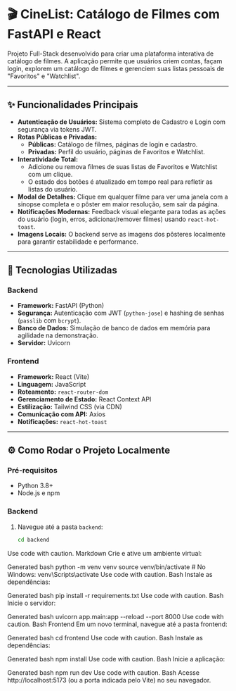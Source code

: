 # 🎬 CineList: Catálogo de Filmes com FastAPI e React



Projeto Full-Stack desenvolvido para criar uma plataforma interativa de catálogo de filmes. A aplicação permite que usuários criem contas, façam login, explorem um catálogo de filmes e gerenciem suas listas pessoais de "Favoritos" e "Watchlist".

---

## ✨ Funcionalidades Principais

- **Autenticação de Usuários:** Sistema completo de Cadastro e Login com segurança via tokens JWT.
- **Rotas Públicas e Privadas:**
  - **Públicas:** Catálogo de filmes, páginas de login e cadastro.
  - **Privadas:** Perfil do usuário, páginas de Favoritos e Watchlist.
- **Interatividade Total:**
  - Adicione ou remova filmes de suas listas de Favoritos e Watchlist com um clique.
  - O estado dos botões é atualizado em tempo real para refletir as listas do usuário.
- **Modal de Detalhes:** Clique em qualquer filme para ver uma janela com a sinopse completa e o pôster em maior resolução, sem sair da página.
- **Notificações Modernas:** Feedback visual elegante para todas as ações do usuário (login, erros, adicionar/remover filmes) usando `react-hot-toast`.
- **Imagens Locais:** O backend serve as imagens dos pôsteres localmente para garantir estabilidade e performance.

---

## 🚀 Tecnologias Utilizadas

### Backend
- **Framework:** FastAPI (Python)
- **Segurança:** Autenticação com JWT (`python-jose`) e hashing de senhas (`passlib` com `bcrypt`).
- **Banco de Dados:** Simulação de banco de dados em memória para agilidade na demonstração.
- **Servidor:** Uvicorn

### Frontend
- **Framework:** React (Vite)
- **Linguagem:** JavaScript
- **Roteamento:** `react-router-dom`
- **Gerenciamento de Estado:** React Context API
- **Estilização:** Tailwind CSS (via CDN)
- **Comunicação com API:** Axios
- **Notificações:** `react-hot-toast`

---

## ⚙️ Como Rodar o Projeto Localmente

### Pré-requisitos
- Python 3.8+
- Node.js e npm

### Backend
1. Navegue até a pasta `backend`:
   ```bash
   cd backend
Use code with caution.
Markdown
Crie e ative um ambiente virtual:

Generated bash
python -m venv venv
source venv/bin/activate  # No Windows: venv\Scripts\activate
Use code with caution.
Bash
Instale as dependências:

Generated bash
pip install -r requirements.txt
Use code with caution.
Bash
Inicie o servidor:

Generated bash
uvicorn app.main:app --reload --port 8000
Use code with caution.
Bash
Frontend
Em um novo terminal, navegue até a pasta frontend:

Generated bash
cd frontend
Use code with caution.
Bash
Instale as dependências:

Generated bash
npm install
Use code with caution.
Bash
Inicie a aplicação:

Generated bash
npm run dev
Use code with caution.
Bash
Acesse http://localhost:5173 (ou a porta indicada pelo Vite) no seu navegador.
